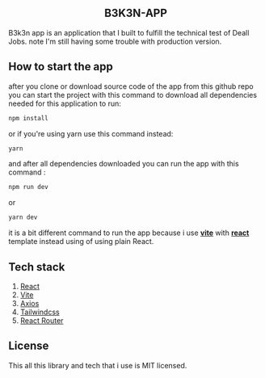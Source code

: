 <h2 align="center">
 B3K3N-APP
</h2>

B3k3n app is an application that I built to fulfill the technical test of Deall Jobs.
note I'm still having some trouble with production version.

## How to start the app

after you clone or download source code of the app from this github repo you can start the project with this command
to download all dependencies needed for this application to run:

```sh
npm install
```

or if you're using yarn use this command instead:

```sh
yarn
```

and after all dependencies downloaded you can run the app with this command :

```sh
npm run dev
```

or 

```sh
yarn dev
```

 it is a bit different command to run the app because i use [**vite**](https://vitejs.dev/) with [**react**](https://reactjs.org/) template instead using of using plain React.
 
 
## Tech stack

<ol>
  <li><a href="https://reactjs.org/">React</a></li>
  <li><a href="https://vitejs.dev/">Vite</a></li>
  <li><a href="https://axios-http.com/docs/intro">Axios</a></li>
  <li><a href="https://tailwindcss.com/">Tailwindcss</a></li>
  <li><a href="https://reactrouter.com/en/main">React Router</a></li>
</ol>

## License

This all this library and tech that i use is MIT licensed.

